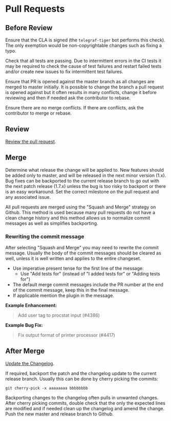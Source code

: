 # Pull Requests

## Before Review

Ensure that the CLA is signed (the `telegraf-tiger` bot performs this check).  The
only exemption would be non-copyrightable changes such as fixing a typo.

Check that all tests are passing.  Due to intermittent errors in the CI tests
it may be required to check the cause of test failures and restart failed
tests and/or create new issues to fix intermittent test failures.

Ensure that PR is opened against the master branch as all changes are merged
to master initially.  It is possible to change the branch a pull request is
opened against but it often results in many conflicts, change it before
reviewing and then if needed ask the contributor to rebase.

Ensure there are no merge conflicts.  If there are conflicts, ask the
contributor to merge or rebase.

## Review

[Review the pull request](https://github.com/DeadlyCrush/telegraf/blob/master/docs/developers/REVIEWS.md).

## Merge

Determine what release the change will be applied to.  New features should
be added only to master, and will be released in the next minor version (1.x).
Bug fixes can be backported to the current release branch to go out with the
next patch release (1.7.x) unless the bug is too risky to backport or there is
an easy workaround.  Set the correct milestone on the pull request and any
associated issue.

All pull requests are merged using the "Squash and Merge" strategy on Github.
This method is used because many pull requests do not have a clean change
history and this method allows us to normalize commit messages as well as
simplifies backporting.

### Rewriting the commit message

After selecting "Squash and Merge" you may need to rewrite the commit message.
Usually the body of the commit messages should be cleared as well, unless it
is well written and applies to the entire changeset.

- Use imperative present tense for the first line of the message:
  - Use "Add tests for" (instead of "I added tests for" or "Adding tests for")
- The default merge commit messages include the PR number at the end of the
commit message, keep this in the final message.
- If applicable mention the plugin in the message.

**Example Enhancement:**

> Add user tag to procstat input (#4386)

**Example Bug Fix:**

> Fix output format of printer processor (#4417)

## After Merge

[Update the Changelog](https://github.com/DeadlyCrush/telegraf/blob/master/docs/maintainers/CHANGELOG.md).

If required, backport the patch and the changelog update to the current
release branch.  Usually this can be done by cherry picking the commits:

```shell
git cherry-pick -x aaaaaaaa bbbbbbbb
```

Backporting changes to the changelog often pulls in unwanted changes.  After
cherry picking commits, double check that the only the expected lines are
modified and if needed clean up the changelog and amend the change.  Push the
new master and release branch to Github.
